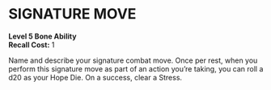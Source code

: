 # SIGNATURE MOVE

**Level 5 Bone Ability**  
**Recall Cost:** 1

Name and describe your signature combat move. Once per rest, when you perform this signature move as part of an action you’re taking, you can roll a d20 as your Hope Die. On a success, clear a Stress.